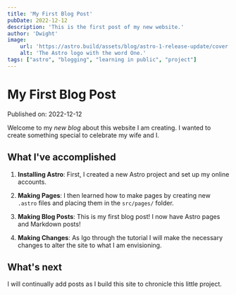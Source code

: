 ```yaml
---
title: 'My First Blog Post'
pubDate: 2022-12-12
description: 'This is the first post of my new website.'
author: 'Dwight'
image:
    url: 'https://astro.build/assets/blog/astro-1-release-update/cover.jpeg' 
    alt: 'The Astro logo with the word One.'
tags: ["astro", "blogging", "learning in public", "project"]
---
```

# My First Blog Post

Published on: 2022-12-12

Welcome to my _new blog_ about this website I am creating. I wanted to create something special to celebrate my wife and I.

## What I've accomplished

1. **Installing Astro**: First, I created a new Astro project and set up my online accounts.

2. **Making Pages**: I then learned how to make pages by creating new `.astro` files and placing them in the `src/pages/` folder.

3. **Making Blog Posts**: This is my first blog post! I now have Astro pages and Markdown posts!
   
4. **Making Changes**: As Igo through the tutorial I will make the necessary changes to alter the site to what I am envisioning. 

## What's next

I will continually add posts as I build this site to chronicle this little project. 
